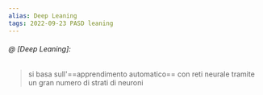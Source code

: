 ```yaml
---
alias: Deep Leaning
tags: 2022-09-23 PASD leaning
---
```


###### @ [Deep Leaning]:
> si basa sull'==apprendimento automatico== con reti neurale tramite un gran numero di strati di neuroni
